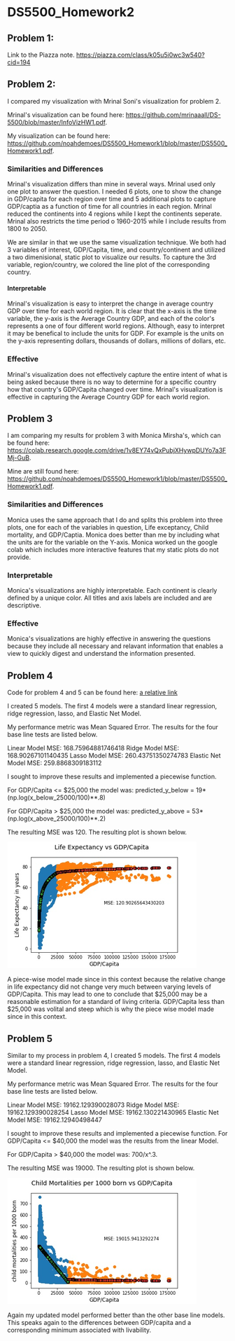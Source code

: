 # DS5500_Homework2

## Problem 1: 

Link to the Piazza note. https://piazza.com/class/k05u5i0wc3w540?cid=194

## Problem 2:

I compared my visualization with Mrinal Soni's visualization for problem 2. 

Mrinal's visualization can be found here: https://github.com/mrinaaall/DS-5500/blob/master/InfoVizHW1.pdf.

My visualization can be found here: https://github.com/noahdemoes/DS5500_Homework1/blob/master/DS5500_Homework1.pdf.

### Similarities and Differences
Mrinal's visualization differs than mine in several ways. Mrinal used only one plot to answer the question. I needed 6 plots, one to show the change in GDP/capita for each region over time and 5 additional plots to capture GDP/captia as a function of time for all countries in each region. Mrinal reduced the continents into 4 regions while I kept the continents seperate. Mrinal also restricts the time period o 1960-2015 while I include results from 1800 to 2050.

We are similar in that we use the same visualization technique. We both had 3 variables of interest, GDP/Capita, time, and country/continent and utilized a two dimenisional, static plot to visualize our results. To capture the 3rd variable, region/country, we colored the line plot of the corresponding country.

#### Interpretable

Mrinal's visualization is easy to interpret the change in average country GDP over time for each world region. It is clear that the x-axis is the time variable, the y-axis is the Average Country GDP, and each of the color's represents a one of four different world regions. Although, easy to interpret it may be benefical to include the units for GDP. For example is the units on the y-axis representing dollars, thousands of dollars, millions of dollars, etc. 

### Effective

Mrinal's visualization does not effectively capture the entire intent of what is being asked because there is no way to determine for a specific country how that country's GDP/Capita changed over time. Mrinal's visualization is effective in capturing the Average Country GDP for each world region.


## Problem 3
I am comparing my results for problem 3 with Monica Mirsha's, which can be found here:
https://colab.research.google.com/drive/1v8EY74vQxPubjXHywpDUYo7a3FMj-GuB.

Mine are still found here: https://github.com/noahdemoes/DS5500_Homework1/blob/master/DS5500_Homework1.pdf.

### Similarities and Differences

Monica uses the same approach that I do and splits this problem into three plots, one for each of the variables in question, Life exceptancy, Child mortality, and GDP/Captia. Monica does better than me by including what the units are for the variable on the Y-axis. Monica worked un the google colab which includes more interactive features that my static plots do not provide.

### Interpretable

Monica's visualizations are highly interpretable. Each continent is clearly defined by a unique color. All titles and axis labels are included and are descriptive. 

### Effective

Monica's visualizations are highly effective in answering the questions because they include all necessary and relavant information that enables a view to quickly digest and understand the information presented.

## Problem 4

Code for problem 4 and 5 can be found here: 
[a relative link](DS5500_Homework.ipnb)

I created 5 models. The first 4 models were a standard linear regression, ridge regression, lasso, and Elastic Net Model.

My performance metric was Mean Squared Error. The results for the four base line tests are listed below.

Linear Model MSE: 168.75964881746418
Ridge Model MSE: 168.90267101140435
Lasso Model MSE: 260.43751350274783
Elastic Net Model MSE: 259.8868309183112

I sought to improve these results and implemented a piecewise function. 

For GDP/Capita <= $25,000 the model was: predicted_y_below = 19*(np.log(x_below_25000/100)**.8)

For GDP/Capita > $25,000 the model was: predicted_y_above = 53*(np.log(x_above_25000/100)**.2)

The resulting MSE was 120. The resulting plot is shown below.


![DS5500_Homework2](DS5500_Homework2_Problem4.jpg)

A piece-wise model made since in this context because the relative change in life expectancy did not change very much between varying levels of GDP/Capita. This may lead to one to conclude that $25,000 may be a reasonable estimation for a standard of living criteria. GDP/Capita less than $25,000 was volital and steep which is why the piece wise model made since in this context.


## Problem 5

Similar to my process in problem 4, I created 5 models. The first 4 models were a standard linear regression, ridge regression, lasso, and Elastic Net Model.

My performance metric was Mean Squared Error. The results for the four base line tests are listed below.

Linear Model MSE: 19162.129390028073
Ridge Model MSE: 19162.129390028254
Lasso Model MSE: 19162.130221430965
Elastic Net Model MSE: 19162.12940498447

I sought to improve these results and implemented a piecewise function. For GDP/Capita <= $40,000 the model was the results from the linear Model.

For GDP/Capita > $40,000 the model was: 700/x^.3.

The resulting MSE was 19000. The resulting plot is shown below.

![DS5500_Homework2](DS5500_Homework2_Problem5.jpg)

Again my updated model performed better than the other base line models. This speaks again to the differences between GDP/capita and a corresponding minimum associated with livability. 


